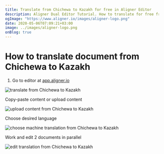 ```yaml
---
title: Translate from Chichewa to Kazakh for free in Aligner Editor
description: Aligner Dual Editor Tutorial. How to translate for free from Chichewa to Kazakh. Aligner is multilingual document management platform. 
ogImage: "https://www.aligner.io/images/aligner-logo.png"
date: 2020-05-06T07:09:21+03:00
image: ../images/aligner-logo.png
onBlog: true
---
```


# How to translate document from Chichewa to Kazakh

1. Go to editor at [app.aligner.io](https://app.aligner.io "Aligner App web page")

![translate from Chichewa to Kazakh](../aligner-blank-editor.png "translate from Chichewa to Kazakh")

Copy-paste content or upload content

![upload content from Chichewa to Kazakh](../aligner-uploaded-document.png "upload content from Chichewa to Kazakh")

Choose desired language

![choose machine translation from Chichewa to Kazakh](../aligner-language-dropdown.png "choose machine translation from Chichewa to Kazakh")

Work and edit 2 documents in parallel

![edit translation from Chichewa to Kazakh](../aligner-double-sitded-editor.png "edit translation from Chichewa to Kazakh")

